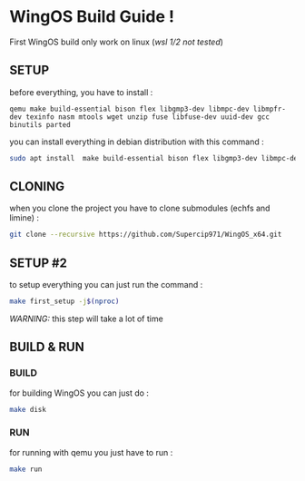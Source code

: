 # WingOS Build Guide !

First WingOS build only work on linux (*wsl 1/2 not tested*)
## SETUP

before everything, you have to install :

`
qemu make build-essential bison flex libgmp3-dev libmpc-dev libmpfr-dev texinfo nasm mtools wget unzip fuse libfuse-dev uuid-dev gcc binutils parted
`

you can install everything in debian distribution with this command :
```bash
sudo apt install  make build-essential bison flex libgmp3-dev libmpc-dev libmpfr-dev texinfo nasmqemu-system-x86 mtools wget unzip fuse libfuse-dev uuid-dev gcc binutils parted
```

## CLONING

when you clone the project you have to clone submodules (echfs and limine) : 
```bash
git clone --recursive https://github.com/Supercip971/WingOS_x64.git
```

## SETUP #2

to setup everything you can just run the command :
```bash
make first_setup -j$(nproc)
```

*WARNING:* this step will take a lot of time


## BUILD & RUN

### BUILD

for building WingOS you can just do :
```bash
make disk
```

### RUN

for running with qemu you just have to run : 
```bash
make run 
```